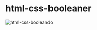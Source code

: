 # html-css-booleaner

![html-css-booleando](https://user-images.githubusercontent.com/36935960/216840048-5b7ad80b-2398-407f-aa72-23890a44256a.png)
